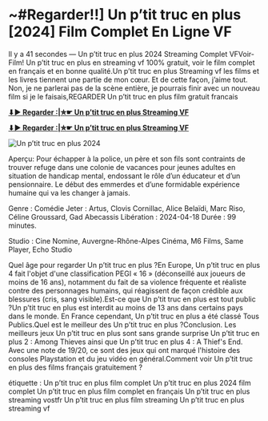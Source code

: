 # ~#Regarder!!] Un p’tit truc en plus [2024] Film Complet En Ligne VF
Il y a 41 secondes — Un p’tit truc en plus 2024 Streaming Complet VFVoir- Film! Un p’tit truc en plus en streaming vf 100% gratuit, voir le film complet en français et en bonne qualité.Un p’tit truc en plus Streaming vf les films et les livres tiennent une partie de mon cœur. Et de cette façon, j’aime tout. Non, je ne parlerai pas de la scène entière, je pourrais finir avec un nouveau film si je le faisais,REGARDER Un p’tit truc en plus film gratuit francais

**[⬇▶️ Regarder :|✮☛  Un p’tit truc en plus Streaming VF](https://top.cinematix.download/fr/movie/1152014)**

**[⬇▶️ Regarder :|✮☛  Un p’tit truc en plus Streaming VF](https://top.cinematix.download/fr/movie/1152014)**

![Un p’tit truc en plus 2024](https://image.tmdb.org/t/p/w780/kxEkJairScgwd5BZz2J4sgrZcfX.jpg)

Aperçu:
Pour échapper à la police, un père et son fils sont contraints de trouver refuge dans une colonie de vacances pour jeunes adultes en situation de handicap mental, endossant le rôle d’un éducateur et d’un pensionnaire. Le début des emmerdes et d’une formidable expérience humaine qui va les changer à jamais.

Genre      : Comédie
Jeter      : Artus, Clovis Cornillac, Alice Belaïdi, Marc Riso, Céline Groussard, Gad Abecassis
Libération    : 2024-04-18
Durée : 99 minutes.

Studio : Cine Nomine, Auvergne-Rhône-Alpes Cinéma, M6 Films, Same Player, Echo Studio 

Quel âge pour regarder Un p’tit truc en plus ?En Europe, Un p’tit truc en plus 4 fait l'objet d'une classification PEGI « 16 » (déconseillé aux joueurs de moins de 16 ans), notamment du fait de sa violence fréquente et réaliste contre des personnages humains, qui réagissent de façon crédible aux blessures (cris, sang visible).Est-ce que Un p’tit truc en plus est tout public ?Un p’tit truc en plus est interdit au moins de 13 ans dans certains pays dans le monde. En France cependant, Un p’tit truc en plus a été classé Tous Publics.Quel est le meilleur des Un p’tit truc en plus ?Conclusion. Les meilleurs jeux Un p’tit truc en plus sont sans grande surprise Un p’tit truc en plus 2 : Among Thieves ainsi que Un p’tit truc en plus 4 : A Thief's End. Avec une note de 19/20, ce sont des jeux qui ont marqué l'histoire des consoles Playstation et du jeu vidéo en général.Comment voir Un p’tit truc en plus des films français gratuitement ?

étiquette :
Un p’tit truc en plus film complet
Un p’tit truc en plus 2024 film complet
Un p’tit truc en plus film complet en français
Un p’tit truc en plus streaming vostfr
Un p’tit truc en plus film streaming
Un p’tit truc en plus streaming vf

